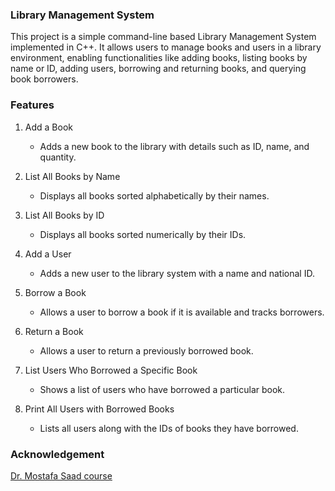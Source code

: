 ### Library Management System

This project is a simple command-line based Library Management System implemented in C++. It allows users to manage books and users in a library environment, enabling functionalities like adding books, listing books by name or ID, adding users, borrowing and returning books, and querying book borrowers.

### Features

1. Add a Book
   - Adds a new book to the library with details such as ID, name, and quantity.

2. List All Books by Name
   - Displays all books sorted alphabetically by their names.

3. List All Books by ID
   - Displays all books sorted numerically by their IDs.

4. Add a User
   - Adds a new user to the library system with a name and national ID.

5. Borrow a Book
   - Allows a user to borrow a book if it is available and tracks borrowers.

6. Return a Book
   - Allows a user to return a previously borrowed book.

7. List Users Who Borrowed a Specific Book
   - Shows a list of users who have borrowed a particular book.

8. Print All Users with Borrowed Books
   - Lists all users along with the IDs of books they have borrowed.

### Acknowledgement

[Dr. Mostafa Saad course](https://www.udemy.com/course/cpp-4skills/)

